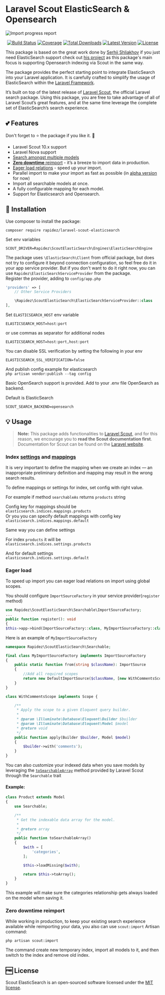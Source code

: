 # Laravel Scout ElasticSearch & Opensearch
  
  <img alt="Import progress report" src="https://raw.githubusercontent.com/rapidez/laravel-scout-elasticsearch/master/docs/demo.gif" >

  <p align="center">
    <a href="#"><img src="https://github.com/rapidez/laravel-scout-elasticsearch/actions/workflows/test-application.yaml/badge.svg" alt="Build Status"></img></a>
    <a href="https://app.codecov.io/gh/rapidez/laravel-scout-elasticsearch"><img src="https://codecov.io/gh/rapidez/laravel-scout-elasticsearch/branch/coverage-badge/graph/badge.svg" alt="Coverage"></img></a>
    <a href="https://packagist.org/packages/rapidez/laravel-scout-elasticsearch"><img src="https://poser.pugx.org/rapidez/laravel-scout-elasticsearch/d/total.svg" alt="Total Downloads"></a>
    <a href="https://packagist.org/packages/rapidez/laravel-scout-elasticsearch"><img src="https://poser.pugx.org/rapidez/laravel-scout-elasticsearch/v/stable.svg" alt="Latest Version"></a>
    <a href="https://packagist.org/packages/rapidez/laravel-scout-elasticsearch"><img src="https://poser.pugx.org/rapidez/laravel-scout-elasticsearch/license.svg" alt="License"></a>
  </p>
</p>

This package is based on the great work done by [Serhii Shliakhov](https://github.com/matchish) if you just need ElasticSearch support check out [his project](https://github.com/matchish/laravel-scout-elasticsearch) as this package's main focus is supporting Opensearch indexing via Scout in the same way.

The package provides the perfect starting point to integrate
ElasticSearch into your Laravel application. It is carefully crafted to simplify the usage
of ElasticSearch within the [Laravel Framework](https://laravel.com).

It’s built on top of the latest release of [Laravel Scout](https://laravel.com/docs/scout), the official Laravel search
package. Using this package, you are free to take advantage of all of Laravel Scout’s
great features, and at the same time leverage the complete set of ElasticSearch’s search experience.

## :two_hearts: Features  
Don't forget to :star: the package if you like it. :pray:

- Laravel Scout 10.x support
- Laravel Nova support
- [Search amongst multiple models](#search-amongst-multiple-models)
- [**Zero downtime** reimport](#zero-downtime-reimport) - it’s a breeze to import data in production.
- [Eager load relations](#eager-load) - speed up your import.
- Parallel import to make your import as fast as possible (in [alpha version](https://github.com/rapidez/laravel-scout-elasticsearch/releases/tag/8.0.0-alpha.1) for now)
- Import all searchable models at once.
- A fully configurable mapping for each model.
- Support for Elasticsearch and Opensearch.

## :rocket: Installation

Use composer to install the package:

```
composer require rapidez/laravel-scout-elasticsearch
```

Set env variables
```
SCOUT_DRIVER=Rapidez\ScoutElasticSearch\Engines\ElasticSearchEngine
```

The package uses `\ElasticSearch\Client` from official package, but does not try to configure it 
beyond connection configuration, so feel free do it in your app service provider. 
But if you don't want to do it right now, 
you can use `Rapidez\ElasticSearchServiceProvider` from the package.  
Register the provider, adding to `config/app.php`
```php
'providers' => [
    // Other Service Providers

    \Rapidez\ScoutElasticSearch\ElasticSearchServiceProvider::class
],
```
Set `ELASTICSEARCH_HOST` env variable
```
ELASTICSEARCH_HOST=host:port
```
or use commas as separator for additional nodes
```
ELASTICSEARCH_HOST=host:port,host:port
```

You can disable SSL verification by setting the following in your env
```
ELASTICSEARCH_SSL_VERIFICATION=false
```

And publish config example for elasticsearch  
`php artisan vendor:publish --tag config`

Basic OpenSearch support is provided. Add to your .env file OpenSearch as backend.

Default is ElasticSearch
```
SCOUT_SEARCH_BACKEND=opensearch
```

## :bulb: Usage

> **Note:** This package adds functionalities to [Laravel Scout](https://github.com/laravel/scout), and for this reason, we encourage you to **read the Scout documentation first**. Documentation for Scout can be found on the [Laravel website](https://laravel.com/docs/scout).

### Index [settings](https://www.elastic.co/guide/en/elasticsearch/reference/current/indices-create-index.html#create-index-settings) and [mappings](https://www.elastic.co/guide/en/elasticsearch/reference/current/indices-create-index.html#mappings)
It is very important to define the mapping when we create an index — an inappropriate preliminary definition and mapping may result in the wrong search results.

To define mappings or settings for index, set config with right value. 

For example if method `searchableAs` returns 
`products` string

Config key for mappings should be  
`elasticsearch.indices.mappings.products`  
Or you you can specify default mappings with config key 
`elasticsearch.indices.mappings.default`

Same way you can define settings

For index `products` it will be  
`elasticsearch.indices.settings.products`  

And for default settings  
`elasticsearch.indices.settings.default`

### Eager load
To speed up import you can eager load relations on import using global scopes.

You should configure `ImportSourceFactory` in your service provider(`register` method)
```php
use Rapidez\ScoutElasticSearch\Searchable\ImportSourceFactory;
...
public function register(): void
{
$this->app->bind(ImportSourceFactory::class, MyImportSourceFactory::class);
``` 
Here is an example of `MyImportSourceFactory`
```php
namespace Rapidez\ScoutElasticSearch\Searchable;

final class MyImportSourceFactory implements ImportSourceFactory
{
    public static function from(string $className): ImportSource
    {
        //Add all required scopes
        return new DefaultImportSource($className, [new WithCommentsScope()]);
    }
}

class WithCommentsScope implements Scope {

    /**
     * Apply the scope to a given Eloquent query builder.
     *
     * @param \Illuminate\Database\Eloquent\Builder $builder
     * @param \Illuminate\Database\Eloquent\Model $model
     * @return void
     */
    public function apply(Builder $builder, Model $model)
    {
        $builder->with('comments');
    }
}
```

You can also customize your indexed data when you save models by leveraging the [`toSearchableArray`](https://laravel.com/docs/9.x/scout#configuring-searchable-data) method
provided by Laravel Scout through the `Searchable` trait

#### Example:
```php
class Product extends Model 
{
    use Searchable;

    /**
     * Get the indexable data array for the model.
     *
     * @return array
     */
    public function toSearchableArray()
    {
        $with = [
            'categories',
        ];

        $this->loadMissing($with);

        return $this->toArray();
    }
}
```

This example will make sure the categories relationship gets always loaded on the model when 
saving it.
### Zero downtime reimport
While working in production, to keep your existing search experience available while reimporting your data, you also can use `scout:import` Artisan command:  

`php artisan scout:import`

The command create new temporary index, import all models to it, and then switch to the index and remove old index.

## :free: License
Scout ElasticSearch is an open-sourced software licensed under the [MIT license](LICENSE.md).
